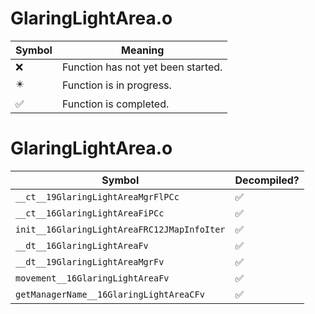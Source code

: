 # GlaringLightArea.o
| Symbol | Meaning 
| ------------- | ------------- 
| :x: | Function has not yet been started. 
| :eight_pointed_black_star: | Function is in progress. 
| :white_check_mark: | Function is completed. 


# GlaringLightArea.o
| Symbol | Decompiled? |
| ------------- | ------------- |
| `__ct__19GlaringLightAreaMgrFlPCc` | :white_check_mark: |
| `__ct__16GlaringLightAreaFiPCc` | :white_check_mark: |
| `init__16GlaringLightAreaFRC12JMapInfoIter` | :white_check_mark: |
| `__dt__16GlaringLightAreaFv` | :white_check_mark: |
| `__dt__19GlaringLightAreaMgrFv` | :white_check_mark: |
| `movement__16GlaringLightAreaFv` | :white_check_mark: |
| `getManagerName__16GlaringLightAreaCFv` | :white_check_mark: |
